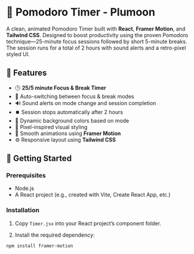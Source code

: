 # 🍅 Pomodoro Timer - Plumoon

A clean, animated Pomodoro Timer built with **React**, **Framer Motion**, and **Tailwind CSS**. Designed to boost productivity using the proven Pomodoro technique—25-minute focus sessions followed by short 5-minute breaks. The session runs for a total of 2 hours with sound alerts and a retro-pixel styled UI.

## 🧠 Features

- 🕒 **25/5 minute Focus & Break Timer**
- 🔄 Auto-switching between focus & break modes
- 🔊 Sound alerts on mode change and session completion
- ⏹️ Session stops automatically after 2 hours
- 🎨 Dynamic background colors based on mode
- 🧩 Pixel-inspired visual styling
- 🎥 Smooth animations using **Framer Motion**
- ⚙️ Responsive layout using **Tailwind CSS**

## 🚀 Getting Started

### Prerequisites

- Node.js
- A React project (e.g., created with Vite, Create React App, etc.)

### Installation

1. Copy `Timer.jsx` into your React project’s component folder.

2. Install the required dependency:

```bash
npm install framer-motion
